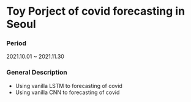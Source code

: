# Toy Porject of covid forecasting in Seoul
### Period
2021.10.01 ~ 2021.11.30
### General Description
- Using vanilla LSTM to forecasting of covid
- Using vanilla CNN to forecasting of covid
